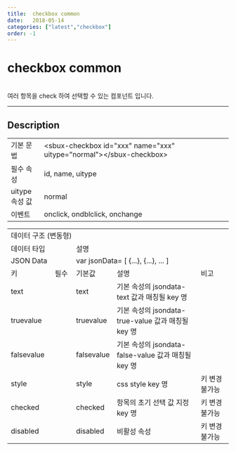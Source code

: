 ```yaml
---
title:  checkbox common
date:   2018-05-14
categories: ["latest","checkbox"]
order: -1
---
```


checkbox common
===

<br>
여러 항목을 check 하여 선택할 수 있는 컴포넌트 입니다.

---

## Description

<table style="width:100%">
    <colgroup>
        <col width="15%"/>
        <col width="35%"/>
        <col width="15%"/>
        <col width="35%"/>
    </colgroup>
    <tr>
        <td class="tdTitle">기본 문법</td>
        <td colspan="3">&lt;sbux-checkbox id="xxx" name="xxx" uitype="normal"&gt;&lt;/sbux-checkbox&gt;</td>
    </tr>
    <tr>
        <td class="tdTitle">필수 속성</td>
        <td colspan="3">id, name, uitype</td>
    </tr>
    <tr>
        <td class="tdTitle">uitype 속성 값</td>
        <td colspan="3">normal</td>
    </tr>
    <tr>
        <td class="tdTitle">이벤트</td>
        <td colspan="3">onclick, ondblclick, onchange</td>
    </tr>
</table>

<table style="width:100%">
    <colgroup>
        <col width="20%"/>
        <col width="10%"/>
        <col width="15%"/>
        <col width="40%"/>
        <col width="15%"/>
    </colgroup>
    <tr>
        <td class="tdTitle tdBg tdCenter" colspan="5">데이터 구조 (변동형)</td>
    </tr>
    <tr>
        <td class="tdTitle tdCenter" colspan="2">데이터 타입</td>
        <td class="tdTitle tdCenter" colsapn="3">설명</td>
    </tr>
    <tr>
        <td class="tdCenter" colspan="2">JSON Data</td>
        <td class="tdCenter" colspan="3">var jsonData= [ {...}, {...}, ... ]</td>
    </tr>
    <tr>
        <td class="tdTitle tdCenter">키</td>
        <td class="tdTitle tdCenter">필수</td>
        <td class="tdTitle tdCenter">기본값</td>
        <td class="tdTitle tdCenter">설명</td>
        <td class="tdTitle tdCenter">비고</td>
    </tr>
    <tr>
        <td class="tdCenter">text</td>
        <td class="tdCenter"></td>
        <td class="tdCenter">text</td>
        <td class="tdCenter">기본 속성의 jsondata-text 값과 매칭될 key 명</td>
        <td class="tdCenter"></td>
    </tr>
    <tr>
        <td class="tdCenter">truevalue</td>
        <td class="tdCenter"></td>
        <td class="tdCenter">truevalue</td>
        <td class="tdCenter">기본 속성의 jsondata-true-value 값과 매칭될 key 명</td>
        <td class="tdCenter"></td>
    </tr>
    <tr>
        <td class="tdCenter">falsevalue</td>
        <td class="tdCenter"></td>
        <td class="tdCenter">falsevalue</td>
        <td class="tdCenter">기본 속성의 jsondata-false-value 값과 매칭될 key 명</td>
        <td class="tdCenter"></td>
    </tr>
    <tr>
        <td class="tdCenter">style</td>
        <td class="tdCenter"></td>
        <td class="tdCenter">style</td>
        <td class="tdCenter">css style key 명</td>
        <td class="tdCenter">키 변경 불가능</td>
    </tr>
    <tr>
        <td class="tdCenter">checked</td>
        <td class="tdCenter"></td>
        <td class="tdCenter">checked</td>
        <td class="tdCenter">항목의 초기 선택 값 지정 key 명</td>
        <td class="tdCenter">키 변경 불가능</td>
    </tr>
    <tr>
        <td class="tdCenter">disabled</td>
        <td class="tdCenter"></td>
        <td class="tdCenter">disabled</td>
        <td class="tdCenter">비활성 속성</td>
        <td class="tdCenter">키 변경 불가능</td>
    </tr>
</table>
